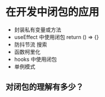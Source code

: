 # 在开发中闭包的应用

- 封装私有变量或方法
- useEffect 中使用闭包 return () => {}
- 防抖节流 搜索
- 函数柯里化
- hooks 中使用闭包
- 单例模式



## 对闭包的理解有多少？